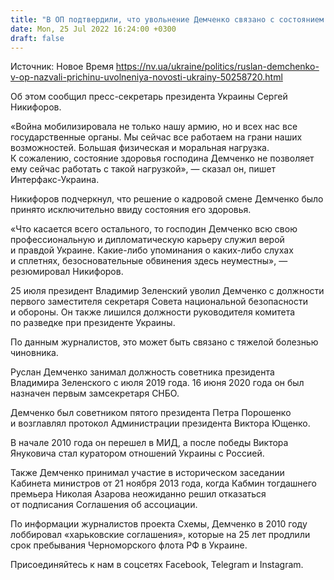 ```yaml
---
title: "В ОП подтвердили, что увольнение Демченко связано с состоянием его здоровья"
date: Mon, 25 Jul 2022 16:24:00 +0300
draft: false
---
```

Источник: Новое Время https://nv.ua/ukraine/politics/ruslan-demchenko-v-op-nazvali-prichinu-uvolneniya-novosti-ukrainy-50258720.html


 Об этом сообщил пресс-секретарь президента Украины Сергей Никифоров.

«Война мобилизировала не только нашу армию, но и всех нас все государственные органы. Мы сейчас все работаем на грани наших возможностей. Большая физическая и моральная нагрузка. К сожалению, состояние здоровья господина Демченко не позволяет ему сейчас работать с такой нагрузкой», — сказал он, пишет Интерфакс-Украина.

Никифоров подчеркнул, что решение о кадровой смене Демченко было принято исключительно ввиду состояния его здоровья.

«Что касается всего остального, то господин Демченко всю свою профессиональную и дипломатическую карьеру служил верой и правдой Украине. Какие-либо упоминания о каких-либо слухах и сплетнях, безосновательные обвинения здесь неуместны», — резюмировал Никифоров.

25 июля президент Владимир Зеленский уволил Демченко с должности первого заместителя секретаря Совета национальной безопасности и обороны. Он также лишился должности руководителя комитета по разведке при президенте Украины.

По данным журналистов, это может быть связано с тяжелой болезнью чиновника.

Руслан Демченко занимал должность советника президента Владимира Зеленского с июля 2019 года. 16 июня 2020 года он был назначен первым замсекретаря СНБО.

Демченко был советником пятого президента Петра Порошенко и возглавлял протокол Администрации президента Виктора Ющенко.

В начале 2010 года он перешел в МИД, а после победы Виктора Януковича стал куратором отношений Украины с Россией.

Также Демченко принимал участие в историческом заседании Кабинета министров от 21 ноября 2013 года, когда Кабмин тогдашнего премьера Николая Азарова неожиданно решил отказаться от подписания Соглашения об ассоциации.

По информации журналистов проекта Схемы, Демченко в 2010 году лоббировал «харьковские соглашения», которые на 25 лет продлили срок пребывания Черноморского флота РФ в Украине.

Присоединяйтесь к нам в соцсетях Facebook, Telegram и Instagram.
